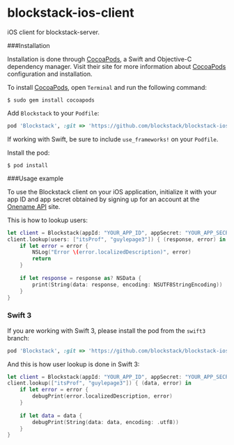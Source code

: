 # blockstack-ios-client
iOS client for blockstack-server.

###Installation

Installation is done through [CocoaPods](http://cocoapods.org/), a Swift and Objective-C dependency manager. Visit their site for more information about [CocoaPods](http://cocoapods.org/) configuration and installation.

To install [CocoaPods](http://cocoapods.org/), open `Terminal` and run the following command:
```
$ sudo gem install cocoapods
```

Add `Blockstack` to your `Podfile`:

```ruby
pod 'Blockstack', :git => 'https://github.com/blockstack/blockstack-ios-client.git'
```

If working with Swift, be sure to include `use_frameworks!` on your `Podfile`.

Install the pod:
```
$ pod install
```

###Usage example

To use the Blockstack client on your iOS application, initialize it with your app ID and app secret obtained by signing up for an account at the [Onename API](https://api.onename.com/) site.

This is how to lookup users:

```swift
let client = Blockstack(appId: "YOUR_APP_ID", appSecret: "YOUR_APP_SECRET")
client.lookup(users: ["itsProf", "guylepage3"]) { (response, error) in
    if let error = error {
        NSLog("Error \(error.localizedDescription)", error)
        return
    }
            
    if let response = response as? NSData {
        print(String(data: response, encoding: NSUTF8StringEncoding))
    }
}
```

### Swift 3

If you are working with Swift 3, please install the pod from the `swift3` branch:

```ruby
pod 'Blockstack', :git => 'https://github.com/blockstack/blockstack-ios-client.git', :branch => 'swift3'
```

And this is how user lookup is done in Swift 3:

```swift
let client = Blockstack(appId: "YOUR_APP_ID", appSecret: "YOUR_APP_SECRET")
client.lookup(["itsProf", "guylepage3"]) { (data, error) in
    if let error = error {
        debugPrint(error.localizedDescription, error)
    }
    
    if let data = data {
        debugPrint(String(data: data, encoding: .utf8))
    }
}
```
